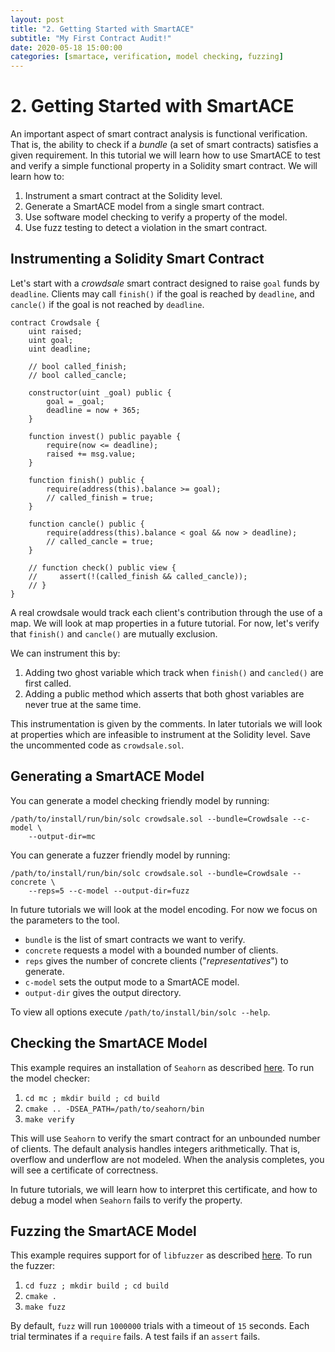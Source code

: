 ```yaml
---
layout: post
title: "2. Getting Started with SmartACE"
subtitle: "My First Contract Audit!"
date: 2020-05-18 15:00:00
categories: [smartace, verification, model checking, fuzzing]
---
```


# 2. Getting Started with SmartACE

An important aspect of smart contract analysis is functional verification. That
is, the ability to check if a *bundle* (a set of smart contracts) satisfies a
given requirement. In this tutorial we will learn how to use SmartACE to test
and verify a simple functional property in a Solidity smart contract. We will
learn how to:

  1. Instrument a smart contract at the Solidity level.
  2. Generate a SmartACE model from a single smart contract.
  2. Use software model checking to verify a property of the model.
  4. Use fuzz testing to detect a violation in the smart contract.

## Instrumenting a Solidity Smart Contract

Let's start with a *crowdsale* smart contract designed to raise `goal` funds by
`deadline`. Clients may call `finish()` if the goal is reached by `deadline`,
and `cancle()` if the goal is not reached by `deadline`.

```
contract Crowdsale {
    uint raised;
    uint goal;
    uint deadline;

    // bool called_finish;
    // bool called_cancle;

    constructor(uint _goal) public {
        goal = _goal;
        deadline = now + 365;
    }

    function invest() public payable {
        require(now <= deadline);
        raised += msg.value;
    }

    function finish() public {
        require(address(this).balance >= goal);
        // called_finish = true;
    }

    function cancle() public {
        require(address(this).balance < goal && now > deadline);
        // called_cancle = true;
    }

    // function check() public view {
    //     assert(!(called_finish && called_cancle));
    // }
}
```

A real crowdsale would track each client's contribution through the use of a
map. We will look at map properties in a future tutorial. For now, let's verify
that `finish()` and `cancle()` are mutually exclusion.

We can instrument this by:

  1. Adding two ghost variable which track when `finish()` and `cancled()` are
     first called.
  2. Adding a public method which asserts that both ghost variables are never
     true at the same time.

This instrumentation is given by the comments. In later tutorials we will look
at properties which are infeasible to instrument at the Solidity level. Save the
uncommented code as `crowdsale.sol`.

## Generating a SmartACE Model

You can generate a model checking friendly model by running:

```
/path/to/install/run/bin/solc crowdsale.sol --bundle=Crowdsale --c-model \
    --output-dir=mc
```

You can generate a fuzzer friendly model by running:

```
/path/to/install/run/bin/solc crowdsale.sol --bundle=Crowdsale --concrete \
    --reps=5 --c-model --output-dir=fuzz
```

In future tutorials we will look at the model encoding. For now we focus on the
parameters to the tool.

  * `bundle` is the list of smart contracts we want to verify.
  * `concrete` requests a model with a bounded number of clients.
  * `reps` gives the number of concrete clients ("*representatives*") to
    generate.
  * `c-model` sets the output mode to a SmartACE model.
  * `output-dir` gives the output directory.

To view all options execute `/path/to/install/bin/solc --help`.

## Checking the SmartACE Model

This example requires an installation of `Seahorn` as described
[here](1_installation.md). To run the model checker:

  1. `cd mc ; mkdir build ; cd build`
  2. `cmake .. -DSEA_PATH=/path/to/seahorn/bin`
  3. `make verify`

This will use `Seahorn` to verify the smart contract for an unbounded number of
clients. The default analysis handles integers arithmetically. That is, overflow
and underflow are not modeled. When the analysis completes, you will see a
certificate of correctness.

In future tutorials, we will learn how to interpret this certificate, and how to
debug a model when `Seahorn` fails to verify the property.

## Fuzzing the SmartACE Model

This example requires support for of `libfuzzer` as described
[here](1_installation.md). To run the fuzzer:

  1. `cd fuzz ; mkdir build ; cd build`
  2. `cmake .`
  3. `make fuzz`

By default, `fuzz` will run `1000000` trials with a timeout of `15` seconds.
Each trial terminates if a `require` fails. A test fails if an `assert` fails.
